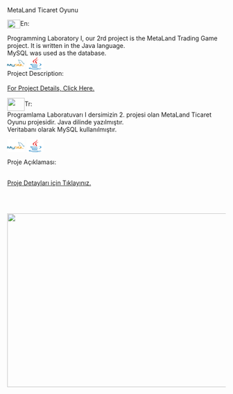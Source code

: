 MetaLand Ticaret Oyunu<br>

<img align="center" src="https://www.svgrepo.com/show/365950/usa.svg"  height="20" width="30" />En:</a><br>

Programming Laboratory I, our 2rd project is the MetaLand Trading Game project.
It is written in the Java language.<br>
MySQL was used as the database.<br>
<img align="center" src="https://raw.githubusercontent.com/devicons/devicon/master/icons/mysql/mysql-original-wordmark.svg"  height="30" width="40" /></a>
<img align="center" src="https://raw.githubusercontent.com/devicons/devicon/master/icons/java/java-original.svg"  height="30" width="40" /></a><br>
Project Description:<br>
<br>
[For Project Details, Click Here.](https://github.com/betulbodurrr/MetaLand_Ticaret_Oyunu/blob/main/Project_3.pdf)



<img align="center" src="https://www.svgrepo.com/show/237418/turkey.svg"  height="30" width="40" />Tr:</a><br>
Programlama Laboratuvarı I dersimizin 2. projesi olan MetaLand Ticaret Oyunu projesidir.
Java dilinde yazılmıştır.<br>
Veritabanı olarak MySQL kullanılmıştır.<br>

<img align="center" src="https://raw.githubusercontent.com/devicons/devicon/master/icons/mysql/mysql-original-wordmark.svg"  height="30" width="40" /></a>
<img align="center" src="https://raw.githubusercontent.com/devicons/devicon/master/icons/java/java-original.svg"  height="30" width="40" /></a><br>

Proje Açıklaması:<br>
<br>

[Proje Detayları için Tıklayınız.](https://github.com/betulbodurrr/MetaLand_Ticaret_Oyunu/blob/main/Project_3.pdf)


<br><br>

<img align="center" src=""  height="400" width="700" /></a><br><br>
